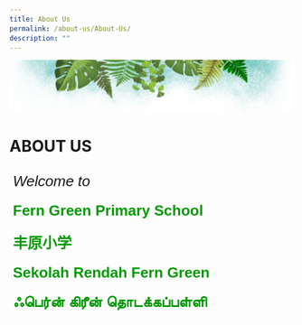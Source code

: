 ```yaml
---
title: About Us
permalink: /about-us/About-Us/
description: ""
---
```

![](/images/Banner.png)

# ABOUT US

<style type="text/css">
.tg  {border-collapse:collapse;border-spacing:0;}
.tg td{border-color:black;border-style:solid;border-width:1px;font-family:Arial, sans-serif;font-size:14px;
  overflow:hidden;padding:10px 5px;word-break:normal;}
.tg th{border-color:black;border-style:solid;border-width:1px;font-family:Arial, sans-serif;font-size:14px;
  font-weight:normal;overflow:hidden;padding:10px 5px;word-break:normal;}
.tg .tg-vjkc{border-color:#ffffff;font-size:26px;font-style:italic;text-align:left;vertical-align:top}
.tg .tg-c7xj{border-color:#ffffff;color:#009901;font-size:26px;font-weight:bold;text-align:left;vertical-align:top}
</style>
<table class="tg">
<thead>
  <tr>
    <th class="tg-vjkc">Welcome to</th>
  </tr>
</thead>
<tbody>
  <tr>
    <td class="tg-c7xj">Fern Green Primary School</td>
  </tr>
  <tr>
    <td class="tg-c7xj">丰原小学</td>
  </tr>
  <tr>
    <td class="tg-c7xj">Sekolah Rendah Fern Green</td>
  </tr>
  <tr>
    <td class="tg-c7xj">ஃபெர்ன் கிரீன் தொடக்கப்பள்ளி</td>
  </tr>
</tbody>
</table>